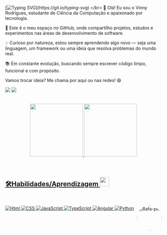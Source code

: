 [![Typing SVG](https://readme-typing-svg.herokuapp.com?font=Fira+Code&weight=700&pause=1000&color=F70202&width=435&lines=Hello%2C+I'm+Vinny+Rodrigues%E2%9C%8C%EF%B8%8F;Bem+vindo!)](https://git.io/typing-svg)
</br>
👋 Olá! Eu sou o Vinny Rodrigues, estudante de Ciência da Computação e apaixonado por tecnologia.

🚀 Este é o meu espaço no GitHub, onde compartilho projetos, estudos e experimentos nas áreas de desenvolvimento de software.

💡 Curioso por natureza, estou sempre aprendendo algo novo — seja uma linguagem, um framework ou uma ideia que resolva problemas do mundo real.

📚 Em constante evolução, buscando sempre escrever código limpo, funcional e com propósito.

Vamos trocar ideia? Me chama por aqui ou nas redes! 😄
</br>
<div> 
  <a href="https://www.instagram.com/vinny.rlima" target="_blank"><img src="https://img.shields.io/badge/-Instagram-%23E4405F?style=for-the-badge&logo=instagram&logoColor=white" target="_blank"></a> 
  <a href="https://www.linkedin.com/in/vinny-rodrigues-de-lima-a7b79312a/" target="_blank"><img src="https://img.shields.io/badge/-LinkedIn-%230077B5?style=for-the-badge&logo=linkedin&logoColor=white" target="_blank"></a> 
</div>
</br>
</br>
<div align="center">
  <a href="https://github.com/vinny-rlima">
  <img height="170em" src="https://github-readme-stats.vercel.app/api?username=vinny-rlima&show_icons=true&theme=dracula&include_all_commits=true&count_private=true"/>
  <img height="170em" src="https://github-readme-stats.vercel.app/api/top-langs/?username=vinny-rlima&layout=compact&langs_count=7&theme=dracula"/>
</div>  
</br>
</br>

<div>
  
  ## 🛠️Habilidades/Aprendizagem <img src = "https://media2.giphy.com/media/QssGEmpkyEOhBCb7e1/giphy.gif?cid=ecf05e47a0n3gi1bfqntqmob8g9aid1oyj2wr3ds3mg700bl&rid=giphy.gif" width = "30px" height="30px"> 

  </br>
  
  ![Html](https://img.shields.io/badge/HTML5-E34F26?style=for-the-badge&logo=html5&logoColor=white)
  ![CSS](https://img.shields.io/badge/CSS3-1572B6?style=for-the-badge&logo=css3&logoColor=white)
  ![JavaScript](https://img.shields.io/badge/JavaScript-BBA30E?style=for-the-badge&logo=javascript&logoColor=white)
  ![TypeScript](https://img.shields.io/badge/TypeScript-3178C6?style=for-the-badge&logo=typescript&logoColor=white)
  ![Angular](https://img.shields.io/badge/Angular-%23E4405F?style=for-the-badge&logo=angular&logoColor=white)
  ![Python](https://img.shields.io/badge/Python-007ACC?style=for-the-badge&logo=python&logoColor=white)
  <img align="right" alt="Rafa-pic" height="80" style="border-radius:50px;" src="https://i.giphy.com/media/zOvBKUUEERdNm/giphy.webp">
  
</div>
